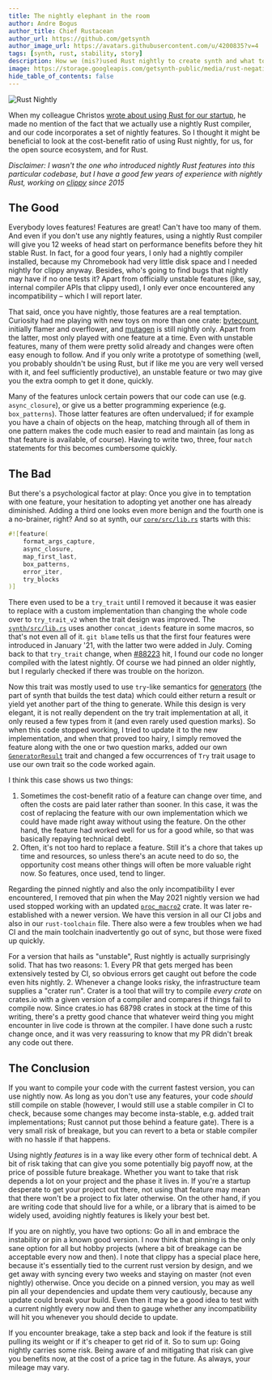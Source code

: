 ```yaml
---
title: The nightly elephant in the room
author: Andre Bogus
author_title: Chief Rustacean
author_url: https://github.com/getsynth
author_image_url: https://avatars.githubusercontent.com/u/4200835?v=4
tags: [synth, rust, stability, story]
description: How we (mis?)used Rust nightly to create synth and what to learn from it
image: https://storage.googleapis.com/getsynth-public/media/rust-negative.jpeg 
hide_table_of_contents: false
---
```


![Rust Nightly](media/rust-negative.jpeg)

When my colleague Christos [wrote about using Rust for our startup](/docs/blog/2021/10/07/building-a-startup-with-rust), he made no mention of the 
fact that we actually use a nightly Rust compiler, and our code incorporates a set of nightly features. So I thought it might be beneficial to look at the cost-benefit ratio of using Rust nightly, for us, for the open source ecosystem, and for Rust.

*Disclaimer: I wasn't the one who introduced nightly Rust features into this particular codebase, but I have a good few years of experience with nightly Rust, working on [clippy](https://github.com/rust-lang/rust-clippy) since 2015*

## The Good

Everybody loves features! Features are great! Can't have too many of them. And even if you don't use any nightly features, using a nightly Rust compiler will give you 12 weeks of head start on performance benefits before they hit stable Rust. In fact, for a good four years, I only had a nightly compiler installed, because my Chromebook had very little disk space and I needed nightly for clippy anyway. Besides, who's going to find bugs that nightly may have if no one tests it? Apart from officially unstable features (like, say, internal compiler APIs that clippy used), I only ever once encountered any incompatibility – which I will report later.

That said, once you have nightly, those features are a real temptation. Curiosity had me playing with new toys on more than one crate: [bytecount](https://docs.rs/bytecount), initially flamer and overflower, and [mutagen](https://github.com/llogiq/mutagen) is still nightly only. Apart from the latter, most only played with one feature at a time. Even with unstable features, many of them were pretty solid already and changes were often easy enough to follow. And if you only write a prototype of something (well, you probably shouldn't be using Rust, but if like me you are very well versed with it, and feel sufficiently productive), an unstable feature or two may give you the extra oomph to get it done, quickly.

Many of the features unlock certain powers that our code can use (e.g. `async_closure`), or give us a better programming experience (e.g. `box_patterns`). Those latter features are often undervalued; if for example you have a chain of objects on the heap, matching through all of them in one pattern makes the code much easier to read and maintain (as long as that feature is available, of course). Having to write two, three, four `match` statements for this becomes cumbersome quickly.

## The Bad

But there's a psychological factor at play: Once you give in to temptation with one feature, your hesitation to adopting yet another one has already diminished. Adding a third one looks even more benign and the fourth one is a no-brainer, right? And so at synth, our [`core/src/lib.rs`](https://github.com/getsynth/synth/blob/0faba270b07db51231f972e5a0eceb8e3ea54fd3/core/src/lib.rs) starts with this:

```rust
#![feature(
    format_args_capture,
    async_closure,
    map_first_last,
    box_patterns,
    error_iter,
    try_blocks
)]
```

There even used to be a `try_trait` until I removed it because it was easier to replace with a custom implementation than changing the whole code over to `try_trait_v2` when the trait design was improved. The [`synth/src/lib.rs`](https://github.com/getsynth/synth/blob/0faba270b07db51231f972e5a0eceb8e3ea54fd3/synth/src/lib.rs) uses another `concat_idents` feature in some macros, so that's not even all of it. `git blame` tells us that the first four features were introduced in January '21, with the latter two were added in July. Coming back to that `try_trait` change, when [#88223](https://github.com/rust-lang/rust/pull/88223) hit, I found our code no longer compiled with the latest nightly. Of course we had pinned an older nightly, but I regularly checked if there was trouble on the horizon.

Now this trait was mostly used to use `try`-like semantics for [generators](https://github.com/getsynth/synth/blob/0faba270b07db51231f972e5a0eceb8e3ea54fd3/gen/src/generator/mod.rs#L33) (the part of synth that builds the test data) which could either return a result or yield yet another part of the thing to generate. While this design is very elegant, it is not really dependent on the try trait implementation at all, it only reused a few types from it (and even rarely used question marks). So when this code stopped working, I tried to update it to the new implementation, and when that proved too hairy, I simply removed the feature along with the one or two question marks, added our own [`GeneratorResult`](https://github.com/getsynth/synth/blob/0faba270b07db51231f972e5a0eceb8e3ea54fd3/gen/src/generator/try.rs#L12) trait and changed a few occurrences of `Try` trait usage to use our own trait so the code worked again.

I think this case shows us two things:

1. Sometimes the cost-benefit ratio of a feature can change over time, and often the costs are paid later rather than sooner. In this case, it was the cost of replacing the feature with our own implementation which we could have made right away without using the feature. On the other hand, the feature had worked well for us for a good while, so that was basically repaying technical debt.
2. Often, it's not too hard to replace a feature. Still it's a chore that takes up time and resources, so unless there's an acute need to do so, the opportunity cost means other things will often be more valuable right now. So features, once used, tend to linger.

Regarding the pinned nightly and also the only incompatibility I ever encountered, I removed that pin when the May 2021 nightly version we had used stopped working with an updated [`proc_macro2`](https://docs.rs/proc_macro2) crate. It was later re-established with a newer version. We have this version in all our CI jobs and also in our `rust-toolchain` file. There also were a few troubles when we had CI and the main toolchain inadvertently go out of sync, but those were fixed up quickly.

For a version that hails as "unstable", Rust nightly is actually surprisingly solid. That has two reasons: 1. Every PR that gets merged has been extensively tested by CI, so obvious errors get caught out before the code even hits nightly. 2. Whenever a change looks risky, the infrastructure team supplies a "crater run". Crater is a tool that will try to compile *every crate* on crates.io with a given version of a compiler and compares if things fail to compile now. Since crates.io has 68798 crates in stock at the time of this writing, there's a pretty good chance that whatever weird thing you might encounter in live code is thrown at the compiler. I have done such a rustc change once, and it was very reassuring to know that my PR didn't break any code out there.

## The Conclusion

If you want to compile your code with the current fastest version, you can use nightly now. As long as you don't use any features, your code *should* still compile on stable (however, I would still use a stable compiler in CI to check, because some changes may become insta-stable, e.g. added trait implementations; Rust cannot put those behind a feature gate). There is a very small risk of breakage, but you can revert to a beta or stable compiler with no hassle if that happens.

Using nightly *features* is in a way like every other form of technical debt. A bit of risk taking that can give you some potentially big payoff now, at the price of possible future breakage. Whether you want to take that risk depends a lot on your project and the phase it lives in. If you're a startup desperate to get your project out there, not using that feature may mean that there won't be a project to fix later otherwise. On the other hand, if you are writing code that should live for a while, or a library that is aimed to be widely used, avoiding nightly features is likely your best bet.

If you are on nightly, you have two options: Go all in and embrace the instability or pin a known good version. I now think that pinning is the only sane option for all but hobby projects (where a bit of breakage can be acceptable every now and then). I note that clippy has a special place here, because it's essentially tied to the current rust version by design, and we get away with syncing every two weeks and staying on master (not even nightly) otherwise. Once you decide on a pinned version, you may as well pin all your dependencies and update them very cautiously, because any update could break your build. Even then it may be a good idea to test with a current nightly every now and then to gauge whether any incompatibility will hit you whenever you should decide to update.

If you encounter breakage, take a step back and look if the feature is still pulling its weight or if it's cheaper to get rid of it. So to sum up: Going nightly carries some risk. Being aware of and mitigating that risk can give you benefits now, at the cost of a price tag in the future. As always, your mileage may vary.
